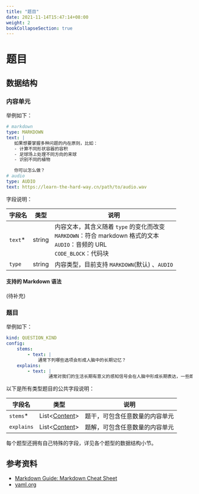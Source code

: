 ```yaml
---
title: "题目"
date: 2021-11-14T15:47:14+08:00
weight: 2
bookCollapseSection: true
---
```


# 题目

## 数据结构

### 内容单元

举例如下：

```yaml
# markdown
type: MARKDOWN
text: |
   如果想要掌握多种问题的内在原则，比如：
   - 计算不同形状容器的容积
   - 足球场上处理不同方向的来球
   - 识别不同的植物

   你可以怎么做？
# audio
type: AUDIO
text: https://learn-the-hard-way.cn/path/to/audio.wav
```

字段说明：

| 字段名  | 类型   | 说明                                                         |
| ------- | ------ | ------------------------------------------------------------ |
| `text`* | string | 内容文本，其含义随着 `type` 的变化而改变<br />`MARKDOWN`：符合 markdown 格式的文本<br />`AUDIO`：音频的 URL<br />`CODE_BLOCK`：代码块 |
| `type`  | string | 内容类型，目前支持 `MARKDOWN`(默认) 、`AUDIO`                |

#### 支持的 Markdown 语法

(待补充)

### 题目

举例如下：

```yaml
kind: QUESTION_KIND
config:
	stems:
		- text: |
		  	通常下列哪些选项会形成人脑中的长期记忆？
	explains:
		- text: |
				通常对我们的生活长期有意义的感知信号会在人脑中形成长期表达，一些即时有效，用后即废的信号会形成短期表达。
```

以下是所有类型题目的公共字段说明：

| 字段名     | 类型                                                         | 说明                           |
| ---------- | ------------------------------------------------------------ | ------------------------------ |
| `stems`*   | List<[Content](/nerds-docs/docs/content-hierarchy/questions/#内容单元)> | 题干，可包含任意数量的内容单元 |
| `explains` | List<[Content](/nerds-docs/docs/content-hierarchy/questions/#内容单元)> | 题解，可包含任意数量的内容单元 |

每个题型还拥有自己特殊的字段，详见各个题型的数据结构小节。

## 参考资料

* [Markdown Guide: Markdown Cheat Sheet](https://www.markdownguide.org/cheat-sheet/)
* [yaml.org](https://yaml.org/)
